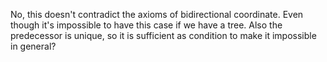 No, this doesn't contradict the axioms of bidirectional coordinate. Even though it's impossible to have this 
case if we have a tree. Also the predecessor is unique, so it is sufficient as condition to make it impossible in general?  